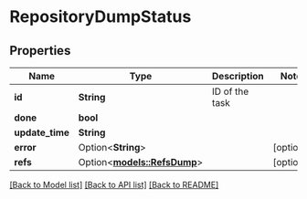 # RepositoryDumpStatus

## Properties

Name | Type | Description | Notes
------------ | ------------- | ------------- | -------------
**id** | **String** | ID of the task | 
**done** | **bool** |  | 
**update_time** | **String** |  | 
**error** | Option<**String**> |  | [optional]
**refs** | Option<[**models::RefsDump**](RefsDump.md)> |  | [optional]

[[Back to Model list]](../README.md#documentation-for-models) [[Back to API list]](../README.md#documentation-for-api-endpoints) [[Back to README]](../README.md)


